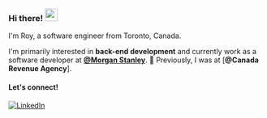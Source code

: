 ### Hi there! <img src="https://emojis.slackmojis.com/emojis/images/1536351075/4594/blob-wave.gif" width="25"/>

I'm Roy, a software engineer from Toronto, Canada.

I'm primarily interested in **back-end development** and currently work as a
software developer at [**@Morgan Stanley**](https://github.com/morganstanley). 📌 Previously, I was at [**@Canada Revenue Agency**].


#### Let's connect!
[<img alt="LinkedIn" src="https://img.shields.io/badge/LinkedIn-%230E76A8.svg?&style=for-the-badge&logo=LinkedIn&logoColor=white" />](https://www.linkedin.com/in/roykim2/)
